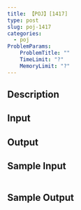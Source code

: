 ```yaml
---
title: 【POJ】[1417]
type: post
slug: poj-1417
categories:
  - poj
ProblemParams:
    ProblemTitle: ""
    TimeLimit: "?"
    MemoryLimit: "?"
---
```


## Description



## Input



## Output



## Sample Input

```

```

## Sample Output

```

```
